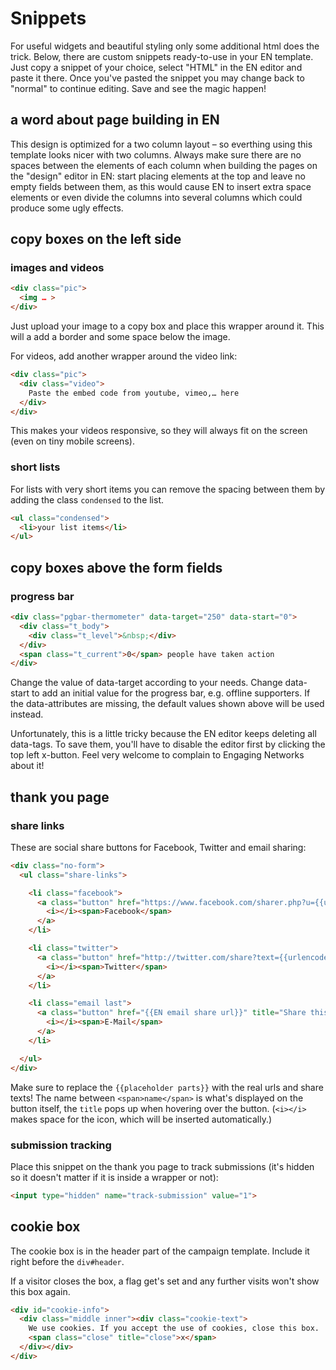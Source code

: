 # Snippets

For useful widgets and beautiful styling only some additional html does the trick. Below, there are custom snippets ready-to-use in your EN template. Just copy a snippet of your choice, select "HTML" in the EN editor and paste it there. Once you've pasted the snippet you may change back to "normal" to continue editing. Save and see the magic happen!

## a word about page building in EN

This design is optimized for a two column layout – so everthing using this template looks nicer with two columns. Always make sure there are no spaces between the elements of each column when building the pages on the "design" editor in EN: start placing elements at the top and leave no empty fields between them, as this would cause EN to insert extra space elements or even divide the columns into several columns which could produce some ugly effects.

## copy boxes on the left side

### images and videos

```html
<div class="pic">
  <img … >
</div>
```

Just upload your image to a copy box and place this wrapper around it. This will a add a border and some space below the image.

For videos, add another wrapper around the video link:

```html
<div class="pic">
  <div class="video">
    Paste the embed code from youtube, vimeo,… here
  </div>
</div>
```

This makes your videos responsive, so they will always fit on the screen (even on tiny mobile screens).

### short lists

For lists with very short items you can remove the spacing between them by adding the class `condensed` to the list.

```html
<ul class="condensed">
  <li>your list items</li>
</ul>
```

## copy boxes above the form fields

### progress bar

```html
<div class="pgbar-thermometer" data-target="250" data-start="0">
  <div class="t_body">
    <div class="t_level">&nbsp;</div>
  </div>
  <span class="t_current">0</span> people have taken action
</div>
```

Change the value of data-target according to your needs. Change data-start to add an initial value for the progress bar, e.g. offline supporters. If the data-attributes are missing, the default values shown above will be used instead.

Unfortunately, this is a little tricky because the EN editor keeps deleting all data-tags. To save them, you'll have to disable the editor first by clicking the top left x-button. Feel very welcome to complain to Engaging Networks about it!

## thank you page

### share links

These are social share buttons for Facebook, Twitter and email sharing:

```html
<div class="no-form">
  <ul class="share-links">

    <li class="facebook">
      <a class="button" href="https://www.facebook.com/sharer.php?u={{urlencoded url}}" title="Share this via Facebook!" target="_blank" data-share="facebook">
        <i></i><span>Facebook</span>
      </a>
    </li>

    <li class="twitter">
      <a class="button" href="http://twitter.com/share?text={{urlencoded share text}}&amp;url={{urlencoded url}}" title="Share this via Twitter!" target="_blank" data-share="twitter">
        <i></i><span>Twitter</span>
      </a>
    </li>

    <li class="email last">
      <a class="button" href="{{EN email share url}}" title="Share this via E-Mail!" target="_blank" data-share="email">
        <i></i><span>E-Mail</span>
      </a>
    </li>

  </ul>
</div>
```

Make sure to replace the `{{placeholder parts}}` with the real urls and share texts! The name between `<span>name</span>` is what's displayed on the button itself, the `title` pops up when hovering over the button. (`<i></i>` makes space for the icon, which will be inserted automatically.)

### submission tracking

Place this snippet on the thank you page to track submissions (it's hidden so it doesn't matter if it is inside a wrapper or not):

```html
<input type="hidden" name="track-submission" value="1">
```

## cookie box

The cookie box is in the header part of the campaign template. Include it right before the `div#header`.

If a visitor closes the box, a flag get's set and any further visits won't show this box again.

```html
<div id="cookie-info">
  <div class="middle inner"><div class="cookie-text">
    We use cookies. If you accept the use of cookies, close this box.
    <span class="close" title="close">x</span>
  </div></div>
</div>

```
